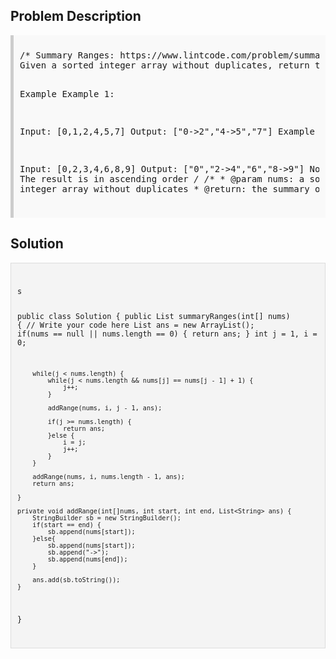 <style>
  .comment-block { background-color: #f9f9f9; padding: 10px; border-left: 5px solid #ccc; }
  .code-block { background-color: #f4f4f4; padding: 10px; border: 1px solid #ddd; }
</style>

<h2>Problem Description</h2>
<div class='comment-block'>
<pre>
/* Summary Ranges: https://www.lintcode.com/problem/summary-ranges/description
Given a sorted integer array without duplicates, return the summary of its ranges.

Example
Example 1:

Input: [0,1,2,4,5,7]
Output: ["0->2","4->5","7"]
Example 2:

Input: [0,2,3,4,6,8,9]
Output: ["0","2->4","6","8->9"]
Notice
The result is in ascending order
*/
    /**
     * @param nums:  a sorted integer array without duplicates
     * @return: the summary of its ranges
     */
</pre>
</div>

<h2>Solution</h2>
<div class='code-block'>
<pre><code class='language-java'>
s

public class Solution {
    public List<String> summaryRanges(int[] nums) {
        // Write your code here
        List<String> ans = new ArrayList<String>();
        if(nums == null || nums.length == 0) {
            return ans;
        }
        int j = 1, i = 0;
        
        while(j < nums.length) {
            while(j < nums.length && nums[j] == nums[j - 1] + 1) {
                j++;
            }
            
            addRange(nums, i, j - 1, ans);
            
            if(j >= nums.length) {
                return ans;
            }else {
                i = j;
                j++;
            }
        }
        
        addRange(nums, i, nums.length - 1, ans);
        return ans;
        
    }
    
    private void addRange(int[]nums, int start, int end, List<String> ans) {
        StringBuilder sb = new StringBuilder();
        if(start == end) {
            sb.append(nums[start]);
        }else{
            sb.append(nums[start]);
            sb.append("->");
            sb.append(nums[end]);
        }

        ans.add(sb.toString());
    }
}</code></pre>
</div>
